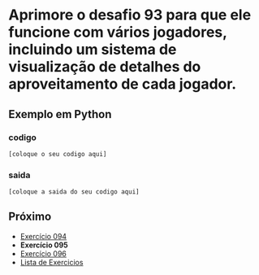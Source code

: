 # Aprimore o desafio 93 para que ele funcione com vários jogadores, incluindo um sistema de visualização de detalhes do aproveitamento de cada jogador.

## Exemplo em Python

### codigo

``` python
[coloque o seu codigo aqui]
```

### saida

```
[coloque a saida do seu codigo aqui]
```

## Próximo

- [Exercício 094](../../094/python)
- **Exercício 095**
- [Exercício 096](../../096/python)
- [Lista de Exercicios](../../)

